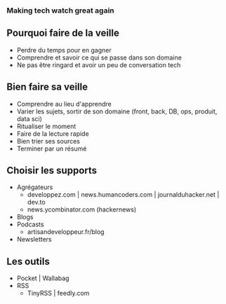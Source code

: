 ### Making tech watch great again 




## Pourquoi faire de la veille 

* Perdre du temps pour en gagner
* Comprendre et savoir ce qui se passe dans son domaine
* Ne pas être ringard et avoir un peu de conversation tech




## Bien faire sa veille

* Comprendre au lieu d'apprendre
* Varier les sujets, sortir de son domaine (front, back, DB, ops, produit, data sci)
* Ritualiser le moment
* Faire de la lecture rapide
* Bien trier ses sources
* Terminer par un résumé




## Choisir les supports

* Agrégateurs
    * developpez.com | news.humancoders.com | journalduhacker.net | dev.to
    * news.ycombinator.com (hackernews)
* Blogs
* Podcasts
    * artisandeveloppeur.fr/blog
* Newsletters



## Les outils

* Pocket | Wallabag
* RSS
    * TinyRSS | feedly.com